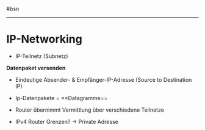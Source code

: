 #bsn 
___
# IP-Networking
- IP-Teilnetz (Subnetz)

**Datenpaket versenden**
- Eindeutige Absender- & Empfänger-IP-Adresse (Source to Destination IP)
- Ip-Datenpakete = ==Datagramme==
- Router übernimmt Vermittlung über verschiedene Teilnetze

- IPv4 Router Grenzen?
	-> Private Adresse

